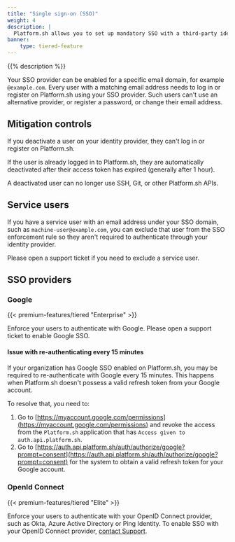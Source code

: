 ```yaml
---
title: "Single sign-on (SSO)"
weight: 4
description: |
  Platform.sh allows you to set up mandatory SSO with a third-party identity provider (IdP) for all your users.
banner: 
    type: tiered-feature
---
```


{{% description %}}

Your SSO provider can be enabled for a specific email domain, for example `@example.com`. Every user with a matching email address needs to log in or register on Platform.sh using your SSO provider. Such users can't use an alternative provider, or register a password, or change their email address.

## Mitigation controls

If you deactivate a user on your identity provider, they can't log in or register on Platform.sh.

If the user is already logged in to Platform.sh, they are automatically deactivated after their access token has expired (generally after 1 hour).

A deactivated user can no longer use SSH, Git, or other Platform.sh APIs.

## Service users

If you have a service user with an email address under your SSO domain, such as `machine-user@example.com`, you can exclude that user from the SSO enforcement rule so they aren't required to authenticate through your identity provider.

Please open a support ticket if you need to exclude a service user.

## SSO providers

### Google

{{< premium-features/tiered "Enterprise" >}}

Enforce your users to authenticate with Google. Please open a support ticket to enable Google SSO.

#### Issue with re-authenticating every 15 minutes

If your organization has Google SSO enabled on Platform.sh, you may be required to re-authenticate with Google every 15 minutes. This happens when Platform.sh doesn't possess a valid refresh token from your Google account. 

To resolve that, you need to:

1. Go to [https://myaccount.google.com/permissions](https://myaccount.google.com/permissions) and revoke the access from the `Platform.sh` application that has `Access given to auth.api.platform.sh`.
2. Go to [https://auth.api.platform.sh/auth/authorize/google?prompt=consent](https://auth.api.platform.sh/auth/authorize/google?prompt=consent) for the system to obtain a valid refresh token for your Google account.

### OpenId Connect

{{< premium-features/tiered "Elite" >}}

Enforce your users to authenticate with your OpenID Connect provider,
such as Okta, Azure Active Directory or Ping Identity. 
To enable SSO with your OpenID Connect provider,
[contact Support](https://console.platform.sh/-/users/~/tickets). 
